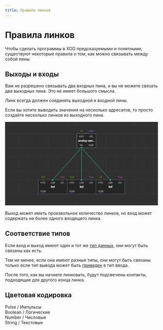 ```yaml
---
title: Правила линков
---
```


# Правила линков

Чтобы сделать программы в XOD предсказуемыми и понятными, существуют некоторые правила о том, как можно связывать между собой пины.

## Выходы и входы

Вам не разрешено связывать два входных пина, и вы не можете связать два выходных пина. Это не имеет большого смысла.

Линк всегда должен соединять выходной и входной пины.

Если вы хотите выводить значения на несколько адресатов, то просто создайте несколько линков из выходного пина.

![Link fan out](./fan-out.patch.png)

Выход может иметь произвольное количество линков, но вход может содержать не более одного входящего линка.

## Соответствие типов

Если вход и выход имеют один и тот же [тип данных](../data-types/), они могут быть связаны как есть.

Тем не менее, если они имеют разные типы, они могут быть связаны только если тип вывода может быть [приведен](/docs/reference/data-types/#casting-rules) в тип ввода.

После того, как вы начнете линковать, будут подсвечены контакты, подходящие для другого конца линка.

## Цветовая кодировка

<span class="ui purple circular empty label"></span> Pulse / Импульсы<br/> <span class="ui pink circular empty label"></span> Boolean / Логические<br/> <span class="ui green circular empty label"></span> Number / Числовые<br/> <span class="ui yellow circular empty label"></span> String / Текстовые<br/>
